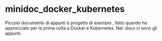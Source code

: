 # minidoc_docker_kubernetes
Piccolo documento di appunti e progetto di esempio , fatto quando ho approcciato per la prima volta a Docker e Kubernetes.
Nel .docx ci sono gli appunti.
